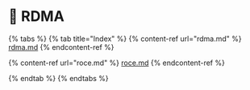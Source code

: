 # 🥰 RDMA

{% tabs %}
{% tab title="Index" %}
{% content-ref url="rdma.md" %}
[rdma.md](rdma.md)
{% endcontent-ref %}



{% content-ref url="roce.md" %}
[roce.md](roce.md)
{% endcontent-ref %}


{% endtab %}
{% endtabs %}
